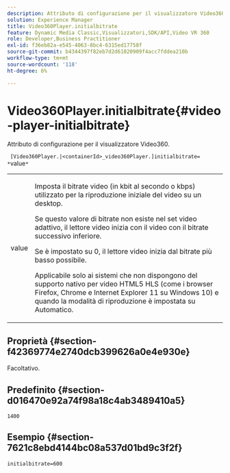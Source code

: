 ```yaml
---
description: Attributo di configurazione per il visualizzatore Video360.
solution: Experience Manager
title: Video360Player.initialbitrate
feature: Dynamic Media Classic,Visualizzatori,SDK/API,Video VR 360
role: Developer,Business Practitioner
exl-id: f36eb82a-e545-4063-8bc4-6315ed17758f
source-git-commit: b4344397f82eb7d2d61020909f4acc7fddea210b
workflow-type: tm+mt
source-wordcount: '118'
ht-degree: 6%

---
```


# Video360Player.initialbitrate{#video-player-initialbitrate}

Attributo di configurazione per il visualizzatore Video360.

` [Video360Player.|<containerId>_video360Player.]initialbitrate= *`value`*`

<table id="table_C616483932C2482CA9794DDD7313FD7C"> 
 <tbody> 
  <tr> 
   <td colname="col1"> <p> <span class="codeph"> value</span> </p> </td> 
   <td colname="col2"> <p> Imposta il bitrate video (in kbit al secondo o kbps) utilizzato per la riproduzione iniziale del video su un desktop. </p> <p>Se questo valore di bitrate non esiste nel set video adattivo, il lettore video inizia con il video con il bitrate successivo inferiore. </p> <p>Se è impostato su <span class="codeph"> 0</span>, il lettore video inizia dal bitrate più basso possibile. </p> <p>Applicabile solo ai sistemi che non dispongono del supporto nativo per video HTML5 HLS (come i browser Firefox, Chrome e Internet Explorer 11 su Windows 10) e quando la modalità di riproduzione è impostata su Automatico. </p> </td> 
  </tr> 
 </tbody> 
</table>

## Proprietà {#section-f42369774e2740dcb399626a0e4e930e}

Facoltativo.

## Predefinito {#section-d016470e92a74f98a18c4ab3489410a5}

`1400`

## Esempio {#section-7621c8ebd4144bc08a537d01bd9c3f2f}

```
initialbitrate=600
```
